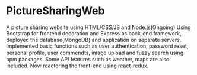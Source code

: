 # PictureSharingWeb
A picture sharing website using HTML/CSS/JS and Node.js(Ongoing) 
Using Bootstrap for frontend decoration and Express as back-end framework, deployed the database(MongoDB) and application on separate servers. Implemented basic functions such as user authentication, password reset, personal proﬁle, user commendts, image upload and fuzzy search using npm packages. Some API features such as weather, maps are also included.
Now reactoring the front-end using react-redux.
